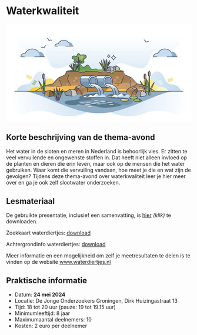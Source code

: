 # Waterkwaliteit

![waterkwaliteit](waterkwaliteit.jpg)

## Korte beschrijving van de thema-avond
Het water in de sloten en meren in Nederland is behoorlijk vies. Er zitten te veel vervuilende en ongewenste stoffen in. Dat heeft niet alleen invloed op de planten en dieren die erin leven, maar ook op de mensen die het water gebruiken. Waar komt die vervuiling vandaan, hoe meet je die en wat zijn de gevolgen? Tijdens deze thema-avond over waterkwaliteit leer je hier meer over en ga je ook zelf slootwater onderzoeken.

## Lesmateriaal
De gebruikte presentatie, inclusief een samenvatting, is [hier](waterkwaliteit.pdf) *(klik)* te downloaden.

Zoekkaart waterdiertjes: [download](WaterdiertjesDeterminatiekaart.pdf)

Achtergrondinfo waterdiertjes: [download](AchtergrondinfoWaterdiertjes.pdf)

Meer informatie en een mogelijkheid om zelf je meetresultaten te delen is te vinden op de website www.waterdiertjes.nl

## Praktische informatie
- Datum: **24 mei 2024**
- Locatie: De Jonge Onderzoekers Groningen, Dirk Huizingastraat 13
- Tijd: 18 tot 20 uur (pauze: 19 tot 19.15 uur)
- Minimumleeftijd: 8 jaar
- Maximumaantal deelnemers: 10
- Kosten: 2 euro per deelnemer
